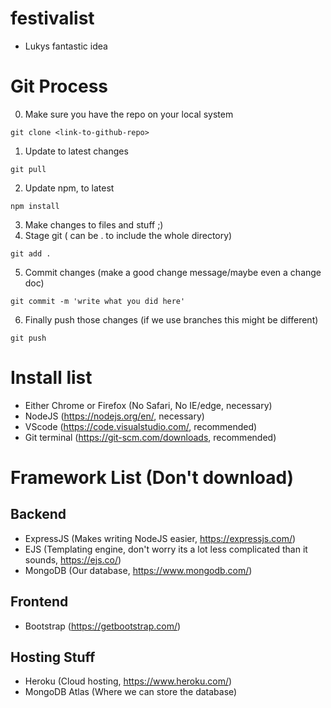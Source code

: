 # festivalist
* Lukys fantastic idea

# Git Process
0. Make sure you have the repo on your local system
```terminal
git clone <link-to-github-repo>
```
1. Update to latest changes
```terminal
git pull
```
2. Update npm, to latest
```terminal
npm install 
```
3. Make changes to files and stuff ;)
4. Stage git (<filename> can be . to include the whole directory)
```terminal
git add .
```
5. Commit changes (make a good change message/maybe even a change doc)
```terminal
git commit -m 'write what you did here'
```
6. Finally push those changes (if we use branches this might be different) 
```terminal
git push
```

# Install list
* Either Chrome or Firefox (No Safari, No IE/edge, necessary)
* NodeJS (https://nodejs.org/en/, necessary)
* VScode (https://code.visualstudio.com/, recommended)
* Git terminal (https://git-scm.com/downloads, recommended)

# Framework List (Don't download)
## Backend
* ExpressJS (Makes writing NodeJS easier, https://expressjs.com/)
* EJS (Templating engine, don't worry its a lot less complicated than it sounds, https://ejs.co/)
* MongoDB (Our database, https://www.mongodb.com/)

## Frontend
* Bootstrap (https://getbootstrap.com/)

## Hosting Stuff
* Heroku (Cloud hosting, https://www.heroku.com/)
* MongoDB Atlas (Where we can store the database)
